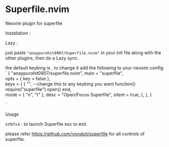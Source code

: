# Superfile.nvim
Neovim plugin for superfile


Installation :

Lazy :

  just paste `"anaypurohit0907/Superfile.nvim"` in your init file along with the other plugins, then do a Lazy sync.

  the default keybing is <C-s> , to change it add the following to your neovim config:
  `
    {
  "anaypurohit0907/superfile.nvim",
  main = "superfile",        
  opts = { key = false },     
  keys = {
    {
      "<C-s>", --change this to any keybing you want
      function() require("superfile").open() end,  
      mode = { "n", "t" },
      desc = "Open/Focus Superfile",
      silent = true,
    },
  },
}

  `



Usage 

  cntrl+s : to launch Superfile 
  esc to exit.

  please refer https://github.com/yorukot/superfile  for all controls of superfile.
